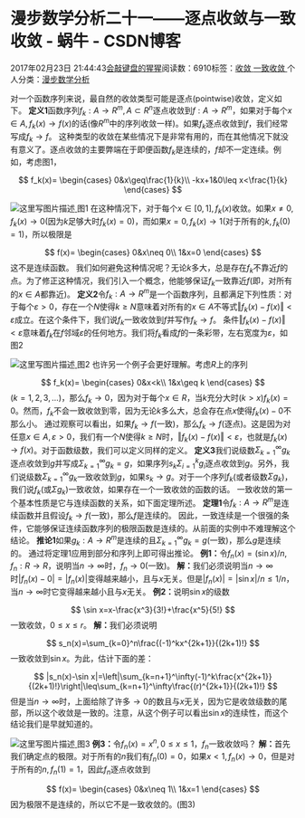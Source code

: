 
# 漫步数学分析二十一——逐点收敛与一致收敛 - 蜗牛 - CSDN博客


2017年02月23日 21:44:43[会敲键盘的猩猩](https://me.csdn.net/u010182633)阅读数：6910标签：[收敛																](https://so.csdn.net/so/search/s.do?q=收敛&t=blog)[一致收敛																](https://so.csdn.net/so/search/s.do?q=一致收敛&t=blog)[
							](https://so.csdn.net/so/search/s.do?q=收敛&t=blog)个人分类：[漫步数学分析																](https://blog.csdn.net/u010182633/article/category/6571925)


对一个函数序列来说，最自然的收敛类型可能是逐点(pointwise)收敛，定义如下。
$\textbf{定义1}$函数序列$f_k:A\to R^m,A\subset R^n$逐点收敛到$f:A\to R^m$，如果对于每个$x\in A,f_k(x)\to f(x)$的话(像$R^m$中的序列收敛一样)。如果$f_k$逐点收敛到$f$，我们经常写成$f_k\to f$。
这种类型的收敛在某些情况下是非常有用的，而在其他情况下就没有意义了。逐点收敛的主要弊端在于即便函数$f_k$是连续的，$f$却不一定连续。例如，考虑图1，

$$
f_k(x)=
\begin{cases}
0&x\geq\frac{1}{k}\\
-kx+1&0\leq x<\frac{1}{k}
\end{cases}
$$

![这里写图片描述](https://img-blog.csdn.net/20170223214053795?watermark/2/text/aHR0cDovL2Jsb2cuY3Nkbi5uZXQvdTAxMDE4MjYzMw==/font/5a6L5L2T/fontsize/400/fill/I0JBQkFCMA==/dissolve/70/gravity/SouthEast)[ ](https://img-blog.csdn.net/20170223214053795?watermark/2/text/aHR0cDovL2Jsb2cuY3Nkbi5uZXQvdTAxMDE4MjYzMw==/font/5a6L5L2T/fontsize/400/fill/I0JBQkFCMA==/dissolve/70/gravity/SouthEast)
图1
在这种情况下，对于每个$x\in[0,1],f_k(x)$收敛。如果$x\neq 0,f_k(x)\to 0$(因为$k$足够大时$f_k(x)=0$)，而如果$x=0,f_k(x)\to 1$(对于所有的$k,f_k(0)=1$)，所以极限是

$$
f(x)=
\begin{cases}
0&x\neq 0\\
1&x=0
\end{cases}
$$
这不是连续函数。
我们如何避免这种情况呢？无论$k$多大，总是存在$f_k$不靠近$f$的点。为了修正这种情况，我们引入一个概念，他能够保证$f_k$一致靠近$f$(即，对所有的$x\in A$都靠近)。
$\textbf{定义2}$令$f_k:A\to R^m$是一个函数序列，且都满足下列性质：对于每个$\varepsilon>0$，存在一个$N$使得$k\geq N$意味着对所有的$x\in A$不等式$\Vert f_k(x)-f(x)\Vert<\varepsilon$成立。在这个条件下，我们说$f_k$一致收敛到$f$并写作$f_k\to f$。
条件$\Vert f_k(x)-f(x)\Vert<\varepsilon$意味着$f_k$在$f$邻域$\varepsilon$的任何地方。我们将$f_k$看成$f$的一条彩带，左右宽度为$\varepsilon$，如图2

![这里写图片描述](https://img-blog.csdn.net/20170223214131951?watermark/2/text/aHR0cDovL2Jsb2cuY3Nkbi5uZXQvdTAxMDE4MjYzMw==/font/5a6L5L2T/fontsize/400/fill/I0JBQkFCMA==/dissolve/70/gravity/SouthEast)[ ](https://img-blog.csdn.net/20170223214131951?watermark/2/text/aHR0cDovL2Jsb2cuY3Nkbi5uZXQvdTAxMDE4MjYzMw==/font/5a6L5L2T/fontsize/400/fill/I0JBQkFCMA==/dissolve/70/gravity/SouthEast)
图2
也许另一个例子会更好理解。考虑$R$上的序列

$$
f_k(x)=
\begin{cases}
0&x<k\\
1&x\geq k
\end{cases}
$$
$(k=1,2,3,\ldots)$，那么$f_k\to 0$，因为对于每个$x\in R$，当$k$充分大时($k>x$)$f_k(x)=0$。然而，$f_k$不会一致收敛到零，因为无论$k$多么大，总会存在点$x$使得$f_k(x)-0$不那么小。
通过观察可以看出，如果$f_k\to f$(一致)，那么$f_k\to f$(逐点)。这是因为对任意$x\in A,\varepsilon>0$，我们有一个$N$使得$k\geq N$时，$\Vert f_k(x)-f(x)\Vert<\varepsilon$，也就是$f_k(x)\to f(x)$。对于函数级数，我们可以定义同样的定义。
$\textbf{定义3}$我们说级数$\Sigma_{k=1}^\infty g_k$逐点收敛到$g$并写成$\Sigma_{k=1}^\infty g_k=g$，如果序列$s_k\Sigma_{i=1}^k g_i$逐点收敛到$g$。另外，我们说级数$\Sigma_{k=1}^\infty g_k$一致收敛到$g$，如果$s_k\to g$。对于一个序列$f_k$(或者级数$\Sigma g_k$)，我们说$f_k$(或$\Sigma g_k$)一致收敛，如果存在一个一致收敛的函数的话。
一致收敛的第一个基本性质是它与连续函数的关系，如下面定理所述。
$\textbf{定理1}$令$f_k:A\to R^m$是连续函数并且假设$f_k\to f$(一致)，那么$f$是连续的。
因此，一致连续是一个很强的条件，它能够保证连续函数序列的极限函数是连续的。从前面的实例中不难理解这个结论。
$\textbf{推论1}$如果$g_k:A\to R^m$是连续的且$\Sigma_{k=1}^\infty g_k=g$(一致)，那么$g$是连续的。
通过将定理1应用到部分和序列上即可得出推论。
$\textbf{例1：}$令$f_n(x)=(\sin x)/n,f_n:R\to R$，说明当$n\to \infty$时，$f_n\to 0$(一致)。
$\textbf{解：}$我们必须说明当$n\to\infty$时$|f_n(x)-0|=|f_n(x)|$变得越来越小，且与$x$无关。但是$|f_n(x)|=|\sin x|/n\leq 1/n$，当$n\to\infty$时它变得越来越小且与$x$无关。
$\textbf{例2：}$说明$\sin x$的级数

$$
\sin x=x-\frac{x^3}{3!}+\frac{x^5}{5!}
$$
一致收敛，$0\leq x\leq r$。
$\textbf{解：}$我们必须说明

$$
s_n(x)=\sum_{k=0}^n\frac{(-1)^kx^{2k+1}}{(2k+1)!}
$$
一致收敛到$\sin x$。为此，估计下面的差：

$$
|s_n(x)-\sin x|=\left|\sum_{k=n+1}^\infty(-1)^k\frac{x^{2k+1}}{(2k+1)!}\right|\leq\sum_{k=n+1}^\infty\frac{(r)^{2k+1}}{(2k+1)!}
$$
但是当$n\to\infty$时，上面给除了许多$\to 0$的数且与$x$无关，因为它是收敛级数的尾部，所以这个收敛是一致的。注意，从这个例子可以看出$\sin x$的连续性，而这个结论我们是早就知道的。

![这里写图片描述](https://img-blog.csdn.net/20170223214214967?watermark/2/text/aHR0cDovL2Jsb2cuY3Nkbi5uZXQvdTAxMDE4MjYzMw==/font/5a6L5L2T/fontsize/400/fill/I0JBQkFCMA==/dissolve/70/gravity/SouthEast)[ ](https://img-blog.csdn.net/20170223214214967?watermark/2/text/aHR0cDovL2Jsb2cuY3Nkbi5uZXQvdTAxMDE4MjYzMw==/font/5a6L5L2T/fontsize/400/fill/I0JBQkFCMA==/dissolve/70/gravity/SouthEast)
图3
$\textbf{例3：}$令$f_n(x)=x^n,0\leq x\leq 1$，$f_n$一致收敛吗？
$\textbf{解：}$首先我们确定点的极限。对于所有的$n$我们有$f_n(0)=0$，如果$x<1,f_n(x)\to 0$，但是对于所有的$n,f_n(1)=1$，因此$f_n$逐点收敛到

$$
f(x)=
\begin{cases}
0&x\neq 1\\
1&x=1
\end{cases}
$$
因为极限不是连续的，所以它不是一致收敛的。(图3)

[
](https://img-blog.csdn.net/20170223214214967?watermark/2/text/aHR0cDovL2Jsb2cuY3Nkbi5uZXQvdTAxMDE4MjYzMw==/font/5a6L5L2T/fontsize/400/fill/I0JBQkFCMA==/dissolve/70/gravity/SouthEast)
